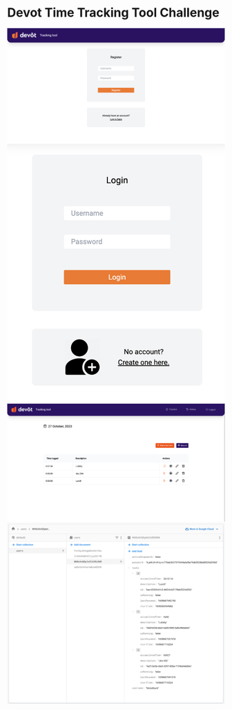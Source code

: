 # Devot Time Tracking Tool Challenge

![Register](/public/register.png)
![Login](/public/login.png)
![HomePage](/public/trackingHome.png)
![FirestoreDatabase](/public/firebase_database.png)
